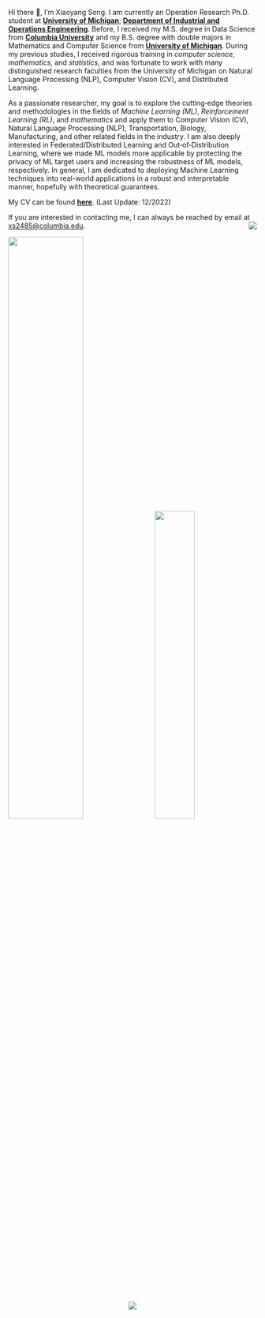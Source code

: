 Hi there :wave:, I’m Xiaoyang Song. I am currently an Operation Research Ph.D. student at [**University of Michigan**](https://umich.edu/), [**Department of Industrial and Operations Engineering**](https://ioe.engin.umich.edu/). Before, I received my M.S. degree in Data Science from [**Columbia University**](https://www.columbia.edu/) and my B.S. degree with double majors in Mathematics and Computer Science from [**University of Michigan**](https://umich.edu/). During my previous studies, I received rigorous training in _computer science_, _mathematics_, and _statistics_, and was fortunate to work with many distinguished research faculties from the University of Michigan on Natural Language Processing (NLP), Computer Vision (CV), and Distributed Learning. 

As a passionate researcher, my goal is to explore the cutting‐edge theories and methodologies in the fields of _Machine Learning (ML)_, _Reinforcement Learning (RL)_, and _mathematics_ and apply them to Computer Vision (CV), Natural Language Processing (NLP), Transportation, Biology, Manufacturing, and other related fields in the industry. I am also deeply interested in Federated/Distributed Learning and Out‐of‐Distribution Learning, where we made ML models more applicable by protecting the privacy of ML target users and increasing the robustness of ML models, respectively. In general, I am dedicated to deploying Machine Learning techniques into real-world applications in a robust and interpretable manner, hopefully with theoretical guarantees.

My CV can be found [**here**](https://github.com/Xiaoyang-Song/Xiaoyang-Song/blob/main/Xiaoyang%20Song%20CV.pdf). (Last Update: 12/2022)

If you are interested in contacting me, I can always be reached by email at xs2485@columbia.edu. <img align="right" src="https://komarev.com/ghpvc/?username=Xiaoyang-Song&color=yellow">

<div class='container'>
<img style="height: auto; width: 55%;" class="img" src="https://github-readme-stats-deployment-dypnb9v0k-xiaoyang-song.vercel.app/api?username=Xiaoyang-Song&theme=radical&show_icons=true&count_private=true" />
&nbsp;
&nbsp;
<!-- <img style="height: auto; width: 40%;" class="img" src="https://github-readme-stats-deployment-2rddv30i8-xiaoyang-song.vercel.app/api/top-langs/?username=Xiaoyang-Song&langs_count=8&layout=compact&theme=highcontrast&hide=makefile,shaderlab&count_private=true" /></div>
</div> -->
<img style="height: auto; width: 40%;" class="img" src="https://github-readme-stats-deployment-dypnb9v0k-xiaoyang-song.vercel.app/api/top-langs/?username=Xiaoyang-Song&langs_count=8&layout=compact&theme=highcontrast&hide=jupyter%20notebook,html,makefile,shaderlab&count_private=true"/></div>
</div>

<p align="center">
 <img align="center" src="https://github-readme-stats.vercel.app/api/wakatime?username=xysong25&theme=tokyonight&v=2&range=last_7_days" />
</p>
<!---
Xiaoyang-Song/Xiaoyang-Song is a ✨ special ✨ repository because its `README.md` (this file) appears on your GitHub profile.
You can click the Preview link to take a look at your changes.
--->
